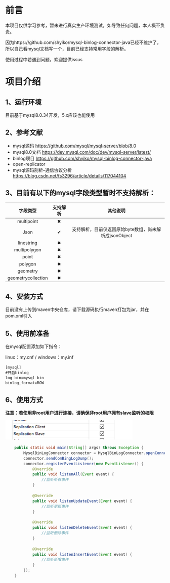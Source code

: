 

# 前言

本项目仅供学习参考，暂未进行真实生产环境测试，如导致任何问题，本人概不负责。

因为https://github.com/shyiko/mysql-binlog-connector-java已经不维护了，所以自己看mysql文档写一个，目前已经支持常用字段的解析。

使用过程中若遇到问题，欢迎提供issus

# 项目介绍

## 1、运行环境

目前基于mysql8.0.34开发，5.x应该也能使用

## 2、参考文献

- mysql源码 https://github.com/mysql/mysql-server/blob/8.0
- mysql8.0文档 https://dev.mysql.com/doc/dev/mysql-server/latest/
- binlog项目 https://github.com/shyiko/mysql-binlog-connector-java
- open-replicator
- mysql源码剖析–通信协议分析 https://blog.csdn.net/fs3296/article/details/117044104

## 3、目前有以下的mysql字段类型暂时不支持解析：

|      字段类型      | 支持解析 |                        其他说明                        |
| :----------------: | :------: | :----------------------------------------------------: |
|     multipoint     |    ✖     |                                                        |
|        Json        |    ✔     | 支持解析，目前仅返回原始byte数组，尚未解析成jsonObject |
|     linestring     |    ✖     |                                                        |
|    multipolygon    |    ✖     |                                                        |
|       point        |    ✖     |                                                        |
|      polygon       |    ✖     |                                                        |
|      geometry      |    ✖     |                                                        |
| geometrycollection |    ✖     |                                                        |

## 4、安装方式

目前没有上传到maven中央仓库，请下载源码执行maven打包为jar，并在pom.xml引入

## 5、使用前准备

在mysql配置添加如下指令：

linux：my.cnf  / windows：my.inf

```
[mysql]
#开启binlog
log-bin=mysql-bin
binlog_format=ROW
```



## 6、使用方式

**注意：若使用非root用户进行连接，请确保非root用户拥有slave监听的权限**

![image-20230918162009503](./readmeImage/1.png)

```java
    public static void main(String[] args) throws Exception {
        MysqlBinLogConnector connector = MysqlBinLogConnector.openConnect("127.0.0.1", 3306, "你的数据库用户名", "你的数据库密码", false, null);
        connector.sendComBingLogDump();
        connector.registerEventListener(new EventListener() {
            @Override
            public void listenAll(Event event) {
                //监听所有事件
            }

            @Override
            public void listenUpdateEvent(Event event) {
                //监听更新事件
            }

            @Override
            public void listenDeleteEvent(Event event) {
                //监听删除事件
            }

            @Override
            public void listenInsertEvent(Event event) {
                //监听新增事件
            }
        });
    }
```


